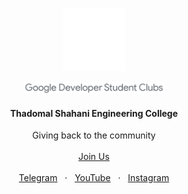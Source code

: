 
<!-- <p align="center"><img width ="45%" src="https://github.com/dsctsec/.github/blob/main/profile/assets/GDSC_TSEC.png"></p> -->
<p align="center"><img width="20%" src = "https://github.com/dsctsec/.github/blob/main/profile/assets/gdsc-logo-animation.gif"></p>
<p align="center"><img width ="45%" src="https://github.com/dsctsec/.github/blob/main/profile/assets/gdsc.png"></p> 
<h4 align="center">Thadomal Shahani Engineering College</h4>


<p align="center">
  Giving back to the community
  <br><br>
  <a href="https://gdsc.community.dev/thadomal-shahani-engineering-college-mumbai">Join Us</a>
  <br><br>
  <a href="https://t.me/joinchat/VuT4orQkcRdkNDk9">Telegram</a> &nbsp; · &nbsp; 
  <a href="https://www.youtube.com/channel/UCMJUYFf7jN-Q4Hbn2hA-GXA">YouTube</a> &nbsp; · &nbsp;
  <a href="http://instagram.com/gdsctsec">Instagram</a>
</p>

